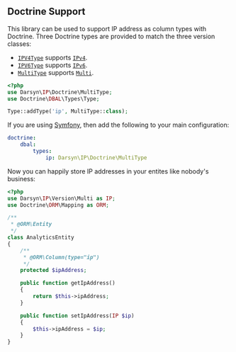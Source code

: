 ## Doctrine Support

This library can be used to support IP address as column types with Doctrine.
Three Doctrine types are provided to match the three version classes:

- [`IPV4Type`](../src/Doctrine/IPv4Type.php) supports [`IPv4`](../src/Version/IPv4.php).
- [`IPV6Type`](../src/Doctrine/IPv6Type.php) supports [`IPv6`](../src/Version/IPv6.php).
- [`MultiType`](../src/Doctrine/MultiType.php) supports [`Multi`](../src/Version/Multi.php).

```php
<?php
use Darsyn\IP\Doctrine\MultiType;
use Doctrine\DBAL\Types\Type;

Type::addType('ip', MultiType::class);
```

If you are using [Symfony](http://symfony.com), then add the following to your main configuration:

```yaml
doctrine:
    dbal:
        types:
            ip: Darsyn\IP\Doctrine\MultiType
```

Now you can happily store IP addresses in your entites like nobody's business:

```php
<?php
use Darsyn\IP\Version\Multi as IP;
use Doctrine\ORM\Mapping as ORM;

/**
 * @ORM\Entity
 */
class AnalyticsEntity
{
    /**
     * @ORM\Column(type="ip")
     */
    protected $ipAddress;

    public function getIpAddress()
    {
        return $this->ipAddress;
    }

    public function setIpAddress(IP $ip)
    {
        $this->ipAddress = $ip;
    }
}
```
